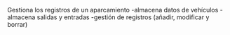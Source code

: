 Gestiona los registros de un aparcamiento
	-almacena datos de vehículos
	-almacena salidas y entradas
	-gestión de registros (añadir, modificar y borrar)